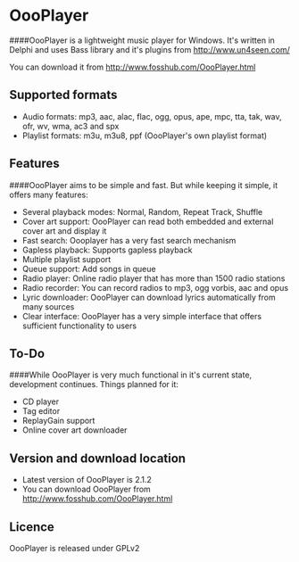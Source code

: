 OooPlayer
=========

####OooPlayer is a lightweight music player for Windows. It's written in Delphi and uses Bass library and it's plugins from http://www.un4seen.com/

You can download it from http://www.fosshub.com/OooPlayer.html

Supported formats
--
* Audio formats: mp3, aac, alac, flac, ogg, opus, ape, mpc, tta, tak, wav, ofr, wv, wma, ac3 and spx
* Playlist formats: m3u, m3u8, ppf (OooPlayer's own playlist format)

Features
----
####OooPlayer aims to be simple and fast. But while keeping it simple, it offers many features:
* Several playback modes: Normal, Random, Repeat Track, Shuffle
* Cover art support: OooPlayer can read both embedded and external cover art and display it
* Fast search: Oooplayer has a very fast search mechanism
* Gapless playback: Supports gapless playback
* Multiple playlist support
* Queue support: Add songs in queue
* Radio player: Online radio player that has more than 1500 radio stations
* Radio recorder: You can record radios to mp3, ogg vorbis, aac and opus
* Lyric downloader: OooPlayer can download lyrics automatically from many sources
* Clear interface: OooPlayer has a very simple interface that offers sufficient functionality to users

To-Do
---
####While OooPlayer is very much functional in it's current state, development continues. Things planned for it:
* CD player
* Tag editor
* ReplayGain support
* Online cover art downloader

Version and download location
---
* Latest version of OooPlayer is 2.1.2
* You can download OooPlayer from http://www.fosshub.com/OooPlayer.html

Licence
---
OooPlayer is released under GPLv2